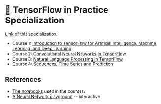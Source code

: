 # 🧠 TensorFlow in Practice Specialization

[Link](https://www.coursera.org/specializations/tensorflow-in-practice) of this specialization.

- Course 1: [Introduction to TensorFlow for Artificial Intelligence, Machine Learning, and Deep Learning](https://www.coursera.org/learn/introduction-tensorflow)
- Course 2: [Convolutional Neural Networks in TensorFlow](https://www.coursera.org/learn/convolutional-neural-networks-tensorflow)
- Course 3: [Natural Language Processing in TensorFlow](https://www.coursera.org/learn/natural-language-processing-tensorflow)
- Course 4: [Sequences, Time Series and Prediction](https://www.coursera.org/learn/tensorflow-sequences-time-series-and-prediction)

## References

- [The notebooks](https://github.com/lmoroney/dlaicourse) used in the courses.
- [A Neural Network playground](http://playground.tensorflow.org/) -- interactive
